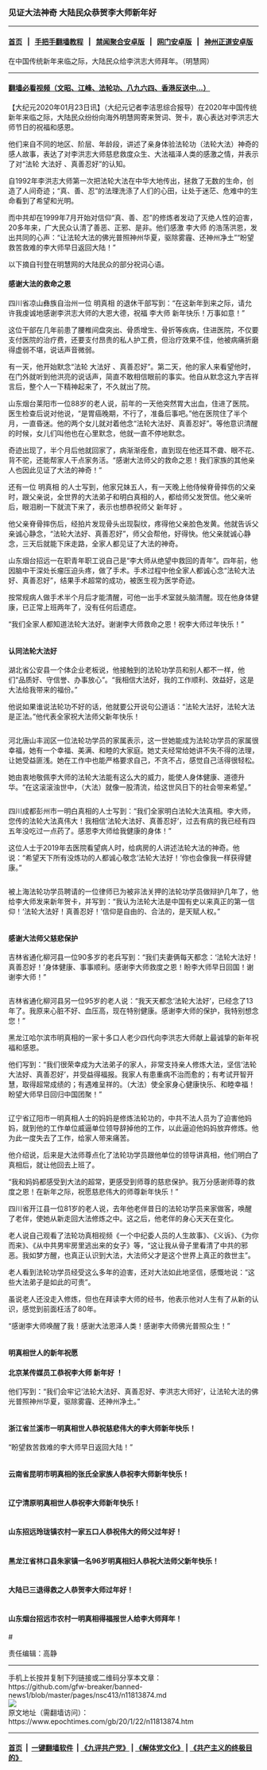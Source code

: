 ### 见证大法神奇 大陆民众恭贺李大师新年好
------------------------

#### [首页](https://github.com/gfw-breaker/banned-news1/blob/master/README.md) &nbsp;&nbsp;|&nbsp;&nbsp; [手把手翻墙教程](https://github.com/gfw-breaker/guides/wiki) &nbsp;&nbsp;|&nbsp;&nbsp; [禁闻聚合安卓版](https://github.com/gfw-breaker/bn-android) &nbsp;&nbsp;|&nbsp;&nbsp; [网门安卓版](https://github.com/oGate2/oGate) &nbsp;&nbsp;|&nbsp;&nbsp; [神州正道安卓版](https://github.com/SzzdOgate/update) 



<div><img alt="" class="aligncenter wp-post-image" src="https://i.epochtimes.com/assets/uploads/2020/01/2020-1-21-2001162204378801-600x360.jpg"/>
<div class="red16 caption">
 在中国传统新年来临之际，大陆民众给李洪志大师拜年。（明慧网）
</div>
</div><hr/>

#### [翻墙必看视频（文昭、江峰、法轮功、八九六四、香港反送中...）](https://github.com/gfw-breaker/banned-news1/blob/master/pages/link3.md)

<div><p>
 【大纪元2020年01月23日讯】（大纪元记者李洁思综合报导）在2020年中国传统新年来临之际，大陆民众纷纷向海外明慧网寄来贺词、贺卡，衷心表达对李洪志大师节日的祝福和感恩。
</p>
<p>
 他们来自不同的地区、阶层、年龄段，讲述了亲身体验法轮功（法轮大法）神奇的感人故事，表达了对李洪志大师慈悲救度众生、大法福泽人类的感激之情，并表示了对“法轮
 <ok href="https://www.epochtimes.com/gb/tag/%E5%A4%A7%E6%B3%95%E5%A5%BD.html">
  大法好
 </ok>
 、真善忍好”的认知。
</p>
<p>
 自1992年李洪志大师第一次把法轮大法在中华大地传出，拯救了无数的生命，创造了人间奇迹；“真、善、忍”的法理洗涤了人们的心田，让处于迷茫、危难中的生命看到了希望和光明。
</p>
<p>
 而中共却在1999年7月开始对信仰“真、善、忍”的修炼者发动了灭绝人性的迫害，20多年来，广大民众认清了善恶、正邪、是非。他们感激
 <ok href="https://www.epochtimes.com/gb/tag/%E6%9D%8E%E5%A4%A7%E5%B8%88.html">
  李大师
 </ok>
 的浩荡洪恩，发出共同的心声：“让法轮大法的佛光普照神州华夏，驱除雾霾、还神州净土”“盼望救苦救难的李大师早日返回大陆！”
</p>
<p>
 以下摘自刊登在明慧网的大陆民众的部分祝词心语。
</p>
<h4>
 感谢大法的救命之恩
</h4>
<p>
 四川省凉山彝族自治州一位
 <ok href="https://www.epochtimes.com/gb/tag/%E6%98%8E%E7%9C%9F%E7%9B%B8.html">
  明真相
 </ok>
 的退休干部写到：“在这新年到来之际，请允许我虔诚地感谢李洪志大师的大恩大德，祝福
 <ok href="https://www.epochtimes.com/gb/tag/%E6%9D%8E%E5%A4%A7%E5%B8%88.html">
  李大师
 </ok>
 新年快乐！万事如意！”
</p>
<p>
 这位干部在几年前患了腰椎间盘突出、骨质增生、骨折等疾病，住进医院，不仅要支付医院的治疗费，还要支付昂贵的私人护工费，但治疗效果不佳，他被病痛折磨得虚弱不堪，说话声音微弱。
</p>
<p>
 有一天，他开始默念“法轮
 <ok href="https://www.epochtimes.com/gb/tag/%E5%A4%A7%E6%B3%95%E5%A5%BD.html">
  大法好
 </ok>
 、真善忍好”。第二天，他的家人来看望他时，在门外就听到他洪亮的说话声，简直不敢相信眼前的事实。他自从默念这九字吉祥言后，整个人一下精神起来了，不久就出了院。
</p>
<p>
 山东烟台莱阳市一位88岁的老人说，前年的一天他突然胃大出血，住进了医院。医生检查后说对他说，“是胃癌晚期，不行了，准备后事吧。”他在医院住了半个月，一直昏迷。他的两个女儿就对着他念“法轮大法好、真善忍好”。等他意识清醒的时候，女儿们叫他也在心里默念，他就一直不停地默念。
</p>
<p>
 奇迹出现了，半个月后他就回家了，病渐渐痊愈，直到现在他还耳不聋、眼不花、背不驼，还能帮家人干点家务活。“感谢大法师父的救命之恩！我们家族的其他亲人也因此见证了大法的神奇！”
</p>
<p>
 还有一位
 <ok href="https://www.epochtimes.com/gb/tag/%E6%98%8E%E7%9C%9F%E7%9B%B8.html">
  明真相
 </ok>
 的人士写到，他家兄妹五人，有一天晚上他侍候脊骨摔伤的父亲时，跟父亲说，全世界的大法弟子和明白真相的人，都给师父发贺信。他父亲听后，眼泪刷一下就流下来了，表示也想恭祝师父
 <ok href="https://www.epochtimes.com/gb/tag/%E6%96%B0%E5%B9%B4%E5%A5%BD.html">
  新年好
 </ok>
 。
</p>
<p>
 他父亲脊骨摔伤后，经拍片发现骨头出现裂纹，疼得他父亲脸色发黄。他就告诉父亲诚心静念，“法轮大法好、真善忍好”，师父会帮他，好得快。他父亲就诚心静念，三天后就能下床走路，全家人都见证了大法的神奇。
</p>
<p>
 山东烟台招远一在职青年职工说自己是“李大师从绝望中救回的青年”。四年前，他因脑中干深处长瘤压迫头疼，做了手术。手术过程中他全家人都诚心念“法轮大法好、真善忍好”，结果手术超常的成功，被医生视为医学奇迹。
</p>
<p>
 按常规病人做手术半个月后才能清醒，可他一出手术室就头脑清醒。现在他身体健康，已正常上班两年了，没有任何后遗症。
</p>
<p>
 “我们全家人都知道法轮大法好。谢谢李大师救命之恩！祝李大师过年快乐！”
</p>
<p>
 <ok href="http://i.epochtimes.com/assets/uploads/2020/01/2020-1-23-2001110803127265.jpg">
  <img alt="" class="wp-image-11818041 aligncenter" src="http://i.epochtimes.com/assets/uploads/2020/01/2020-1-23-2001110803127265-600x406.jpg"/>
 </ok>
</p>
<h4>
 认同法轮大法好
</h4>
<p>
 湖北省公安县一个体企业老板说，他接触到的法轮功学员和别人都不一样，他们“品质好、守信誉、办事放心”。“我相信大法好，我的工作顺利、效益好，这是大法给我带来的福份。”
</p>
<p>
 他说如果谁说法轮功不好的话，他就要公开说句公道话：“法轮大法好，法轮大法是正法。”他代表全家祝大法师父新年快乐！
</p>
<p>
 <ok href="http://i.epochtimes.com/assets/uploads/2020/01/2020-1-21-2001101936344681.jpg">
  <img alt="" class="wp-image-11813922 aligncenter" src="http://i.epochtimes.com/assets/uploads/2020/01/2020-1-21-2001101936344681.jpg"/>
 </ok>
</p>
<p>
 河北唐山丰润区一位法轮功学员的家属表示，这一世她能成为法轮功学员的家属很幸福，她有一个幸福、美满、和睦的大家庭。她丈夫经常给她讲不失不得的法理，让她受益匪浅。她在工作中也能严格要求自己，不贪不占，感觉自己活得很轻松。
</p>
<p>
 她由衷地敬佩李大师的法轮大法能有这么大的威力，能使人身体健康、道德升华。“在这滚滚浊世中，（大法）就像一股清流，给这世风日下的社会带来希望。”
</p>
<p>
 <ok href="http://i.epochtimes.com/assets/uploads/2020/01/2020-1-21-2001140041155622.jpg">
  <img alt="" class="wp-image-11813933 aligncenter" src="http://i.epochtimes.com/assets/uploads/2020/01/2020-1-21-2001140041155622-600x424.jpg"/>
 </ok>
</p>
<p>
 四川成都彭州市一明白真相的人士写到：“我们全家明白法轮大法真相。李大师，您传的法轮大法真伟大！我相信‘法轮大法好、真善忍好’，过去有病的我已经有四五年没吃过一点药了。感恩李大师给我健康的身体！”
</p>
<p>
 这位人士于2019年去医院看望病人时，给病房的人讲述法轮大法的神奇。他说：“希望天下所有没炼功的人都诚心敬念‘法轮大法好！’你也会像我一样获得健康。”
</p>
<p>
 <ok href="http://i.epochtimes.com/assets/uploads/2020/01/2020-1-21-2001131942122206.jpg">
  <img alt="" class="wp-image-11813934 aligncenter" src="http://i.epochtimes.com/assets/uploads/2020/01/2020-1-21-2001131942122206-600x450.jpg"/>
 </ok>
</p>
<p>
 被上海法轮功学员聘请的一位律师已为被非法关押的法轮功学员做辩护几年了，他给李大师发来新年贺卡，并写到：“我认为法轮大法是中国有史以来真正的第一信仰！‘法轮大法好！真善忍好！’信仰是自由的、合法的，是天赋人权。”
</p>
<p>
 <ok href="http://i.epochtimes.com/assets/uploads/2020/01/2020-1-21-2001110637458448.jpg">
  <img alt="" class="wp-image-11814083 aligncenter" src="http://i.epochtimes.com/assets/uploads/2020/01/2020-1-21-2001110637458448-600x600.jpg"/>
 </ok>
</p>
<h4>
 感谢大法师父慈悲保护
</h4>
<p>
 吉林省通化柳河县一位90多岁的老兵写到：“我们夫妻俩每天都念：‘法轮大法好！真善忍好！’身体健康、事事顺利。感谢李大师救度之恩！盼李大师早日回国！谢谢李大师！”
</p>
<p>
 <ok href="http://i.epochtimes.com/assets/uploads/2020/01/2020-1-21-2001080242555128.jpg">
  <img alt="" class="wp-image-11813915 aligncenter" src="http://i.epochtimes.com/assets/uploads/2020/01/2020-1-21-2001080242555128-600x489.jpg"/>
 </ok>
</p>
<p>
 吉林省通化柳河县另一位95岁的老人说：“我天天都念‘法轮大法好’，已经念了13年了。我原来心脏不好、血压高，现在特别健康。感谢李大师的保护，我特别想念您！”
</p>
<p>
 黑龙江哈尔滨市明真相的一家十多口人老少四代向李洪志大师献上最诚挚的新年祝福和感恩。
</p>
<p>
 他们写到：“我们很荣幸成为大法弟子的家人，非常支持亲人修炼大法，坚信‘法轮大法好、真善忍好’，并受益得福报。我家人有患重病不治而愈的；有考试开智开慧，取得超常成绩的；有遇难呈祥的。（大法）使全家身心健康快乐、和睦幸福！盼望大师早日回归中国团聚！”
</p>
<p>
 <ok href="http://i.epochtimes.com/assets/uploads/2020/01/2020-1-23-2001102055286666.jpg">
  <img alt="" class="wp-image-11818094 aligncenter" src="http://i.epochtimes.com/assets/uploads/2020/01/2020-1-23-2001102055286666-600x449.jpg"/>
 </ok>
</p>
<p>
 辽宁省辽阳市一明真相人士的妈妈是修炼法轮功的，中共不法人员为了迫害他妈妈，就到他的工作单位威逼单位领导辞掉他的工作，以此逼迫他妈妈放弃修炼。他为此一度失去了工作，给家人带来痛苦。
</p>
<p>
 他介绍说，后来是大法师尊点化了法轮功学员跟他单位的领导讲真相，他们明白了真相后，就让他回去上班了。
</p>
<p>
 “我和妈妈都感受到大法的超常，更感受到师尊的慈悲保护。我万分感谢师尊的救度之恩！在新年之际，祝愿慈悲伟大的师尊新年快乐！”
</p>
<p>
 四川省开江县一位81岁的老人说，去年他老伴昔日的法轮功学员来家做客，唤醒了老伴，使她从新走回大法修炼之中。这之后，他老伴的身心天天在变化。
</p>
<p>
 老人说自己观看了法轮功真相视频《一个中纪委人员的人生故事》、《义诉》、《为你而来》、《从中共男牢房里逃出来的女子》等，“这让我从骨子里看清了中共的邪恶。我如梦方醒，也真正认识到大法，大法师父才是这个世界上真正的救世主”。
</p>
<p>
 老人看到法轮功学员经受这么多年的迫害，还对大法如此地坚信，感慨地说：“这些大法弟子是如此的可贵”。
</p>
<p>
 虽说老人还没走入修炼，但也在拜读李大师的经书，他表示他对人生有了从新的认识，感觉到前面枉活了80年。
</p>
<p>
 “感谢李大师唤醒了我！感谢大法恩泽人类！感谢李大师佛光普照众生！”
</p>
<p>
 <ok href="http://i.epochtimes.com/assets/uploads/2020/01/2020-1-21-2001170335035700.jpg">
  <img alt="" class="wp-image-11813942 aligncenter" src="http://i.epochtimes.com/assets/uploads/2020/01/2020-1-21-2001170335035700-600x429.jpg"/>
 </ok>
</p>
<h4>
 明真相世人的新年祝愿
</h4>
<h4>
 北京某传媒员工恭祝李大师
 <ok href="https://www.epochtimes.com/gb/tag/%E6%96%B0%E5%B9%B4%E5%A5%BD.html">
  新年好
 </ok>
 ！
</h4>
<p>
 他们写到：“我们会牢记‘法轮大法好、真善忍好、李洪志大师好’，让法轮大法的佛光普照神州华夏，驱除雾霾、还神州净土。”
</p>
<p>
 <ok href="http://i.epochtimes.com/assets/uploads/2020/01/2020-1-21-2001092017206819.jpg">
  <img alt="" class="wp-image-11814078 aligncenter" src="http://i.epochtimes.com/assets/uploads/2020/01/2020-1-21-2001092017206819.jpg"/>
 </ok>
</p>
<h4>
 浙江省兰溪市一明真相世人恭祝慈悲伟大的李大师新年快乐！
</h4>
<p>
 “盼望救苦救难的李大师早日返回大陆！”
</p>
<p>
 <ok href="http://i.epochtimes.com/assets/uploads/2020/01/2020-1-21-2001041839359063.jpg">
  <img alt="" class="wp-image-11813927 aligncenter" src="http://i.epochtimes.com/assets/uploads/2020/01/2020-1-21-2001041839359063-600x450.jpg"/>
 </ok>
</p>
<h4>
 云南省昆明市明真相的张氏全家族人恭祝李大师新年快乐！
</h4>
<p>
 <ok href="http://i.epochtimes.com/assets/uploads/2020/01/2020-1-21-2001101827498338.jpg">
  <img alt="" class="wp-image-11814089 aligncenter" src="http://i.epochtimes.com/assets/uploads/2020/01/2020-1-21-2001101827498338-600x459.jpg"/>
 </ok>
</p>
<h4>
 辽宁清原明真相世人恭祝李大师新年快乐！
</h4>
<p>
 <ok href="http://i.epochtimes.com/assets/uploads/2020/01/2020-1-21-2001102240465966.jpg">
  <img alt="" class="wp-image-11814092 aligncenter" src="http://i.epochtimes.com/assets/uploads/2020/01/2020-1-21-2001102240465966-600x426.jpg"/>
 </ok>
</p>
<h4>
 山东招远玲珑镇农村一家五口人恭祝伟大的师父过年好！
</h4>
<p>
 <ok href="http://i.epochtimes.com/assets/uploads/2020/01/2020-1-21-2001160749056932.jpg">
  <img alt="" class="wp-image-11814098 aligncenter" src="http://i.epochtimes.com/assets/uploads/2020/01/2020-1-21-2001160749056932-600x420.jpg"/>
 </ok>
</p>
<h4>
 黑龙江省林口县朱家镇一名96岁明真相妇人恭祝大法师父新年快乐！
</h4>
<p>
 <ok href="http://i.epochtimes.com/assets/uploads/2020/01/2020-1-21-2001162029452857.jpg">
  <img alt="" class="wp-image-11814104 aligncenter" src="http://i.epochtimes.com/assets/uploads/2020/01/2020-1-21-2001162029452857.jpg"/>
 </ok>
</p>
<h4>
 大陆已三退得救之人恭贺李大师过年好！
</h4>
<p>
 <ok href="http://i.epochtimes.com/assets/uploads/2020/01/2020-1-21-2001142105319499.jpg">
  <img alt="" class="wp-image-11814107 aligncenter" src="http://i.epochtimes.com/assets/uploads/2020/01/2020-1-21-2001142105319499-600x427.jpg"/>
 </ok>
</p>
<h4>
 山东烟台招远市农村一明真相得福报世人给李大师拜年！
</h4>
<p>
 #
 <br/>
 <ok href="http://i.epochtimes.com/assets/uploads/2020/01/2020-1-23-2001110805122785.jpg">
  <img alt="" class="wp-image-11818115 aligncenter" src="http://i.epochtimes.com/assets/uploads/2020/01/2020-1-23-2001110805122785-600x406.jpg"/>
 </ok>
</p>
<p>
 责任编辑：高静
</p>
</div>
<hr/>
手机上长按并复制下列链接或二维码分享本文章：<br/>
https://github.com/gfw-breaker/banned-news1/blob/master/pages/nsc413/n11813874.md <br/>
<a href='https://github.com/gfw-breaker/banned-news1/blob/master/pages/nsc413/n11813874.md'><img src='https://github.com/gfw-breaker/banned-news1/blob/master/pages/nsc413/n11813874.md.png'/></a> <br/>
原文地址（需翻墙访问）：https://www.epochtimes.com/gb/20/1/22/n11813874.htm


------------------------
#### [首页](https://github.com/gfw-breaker/banned-news1/blob/master/README.md) &nbsp;|&nbsp; [一键翻墙软件](https://github.com/gfw-breaker/nogfw/blob/master/README.md) &nbsp;| [《九评共产党》](https://github.com/gfw-breaker/9ping.md/blob/master/README.md#九评之一评共产党是什么) | [《解体党文化》](https://github.com/gfw-breaker/jtdwh.md/blob/master/README.md) | [《共产主义的终极目的》](https://github.com/gfw-breaker/gczydzjmd.md/blob/master/README.md)


<img src='http://gfw-breaker.win/banned-news/pages/nsc413/n11813874.md' width='0px' height='0px'/>